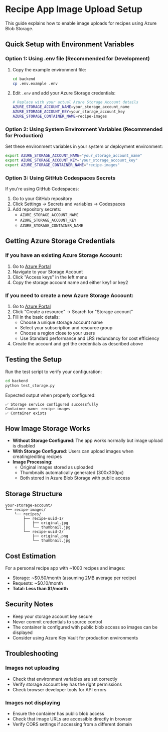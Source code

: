 # Recipe App Image Upload Setup

This guide explains how to enable image uploads for recipes using Azure Blob Storage.

## Quick Setup with Environment Variables

### Option 1: Using .env file (Recommended for Development)

1. Copy the example environment file:
   ```bash
   cd backend
   cp .env.example .env
   ```

2. Edit `.env` and add your Azure Storage credentials:
   ```bash
   # Replace with your actual Azure Storage Account details
   AZURE_STORAGE_ACCOUNT_NAME=your_storage_account_name
   AZURE_STORAGE_ACCOUNT_KEY=your_storage_account_key
   AZURE_STORAGE_CONTAINER_NAME=recipe-images
   ```

### Option 2: Using System Environment Variables (Recommended for Production)

Set these environment variables in your system or deployment environment:

```bash
export AZURE_STORAGE_ACCOUNT_NAME="your_storage_account_name"
export AZURE_STORAGE_ACCOUNT_KEY="your_storage_account_key"
export AZURE_STORAGE_CONTAINER_NAME="recipe-images"
```

### Option 3: Using GitHub Codespaces Secrets

If you're using GitHub Codespaces:

1. Go to your GitHub repository
2. Click Settings → Secrets and variables → Codespaces
3. Add repository secrets:
   - `AZURE_STORAGE_ACCOUNT_NAME`
   - `AZURE_STORAGE_ACCOUNT_KEY`
   - `AZURE_STORAGE_CONTAINER_NAME`

## Getting Azure Storage Credentials

### If you have an existing Azure Storage Account:

1. Go to [Azure Portal](https://portal.azure.com)
2. Navigate to your Storage Account
3. Click "Access keys" in the left menu
4. Copy the storage account name and either key1 or key2

### If you need to create a new Azure Storage Account:

1. Go to [Azure Portal](https://portal.azure.com)
2. Click "Create a resource" → Search for "Storage account"
3. Fill in the basic details:
   - Choose a unique storage account name
   - Select your subscription and resource group
   - Choose a region close to your users
   - Use Standard performance and LRS redundancy for cost efficiency
4. Create the account and get the credentials as described above

## Testing the Setup

Run the test script to verify your configuration:

```bash
cd backend
python test_storage.py
```

Expected output when properly configured:
```
✅ Storage service configured successfully
Container name: recipe-images
✅ Container exists
```

## How Image Storage Works

- **Without Storage Configured**: The app works normally but image upload is disabled
- **With Storage Configured**: Users can upload images when creating/editing recipes
- **Image Processing**: 
  - Original images stored as uploaded
  - Thumbnails automatically generated (300x300px)
  - Both stored in Azure Blob Storage with public access

## Storage Structure

```
your-storage-account/
└── recipe-images/
    └── recipes/
        ├── recipe-uuid-1/
        │   ├── original.jpg
        │   └── thumbnail.jpg
        └── recipe-uuid-2/
            ├── original.png
            └── thumbnail.jpg
```

## Cost Estimation

For a personal recipe app with ~1000 recipes and images:
- Storage: ~$0.50/month (assuming 2MB average per recipe)
- Requests: ~$0.10/month
- **Total: Less than $1/month**

## Security Notes

- Keep your storage account key secure
- Never commit credentials to source control
- The container is configured with public blob access so images can be displayed
- Consider using Azure Key Vault for production environments

## Troubleshooting

### Images not uploading
- Check that environment variables are set correctly
- Verify storage account key has the right permissions
- Check browser developer tools for API errors

### Images not displaying  
- Ensure the container has public blob access
- Check that image URLs are accessible directly in browser
- Verify CORS settings if accessing from a different domain
